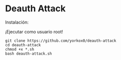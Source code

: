 # Deauth Attack

Instalación:

¡Ejecutar como usuario root!

```
git clone https://github.com/yorkox0/deauth-attack
cd deauth-attack
chmod +x *.sh
bash deauth-attack.sh
```
